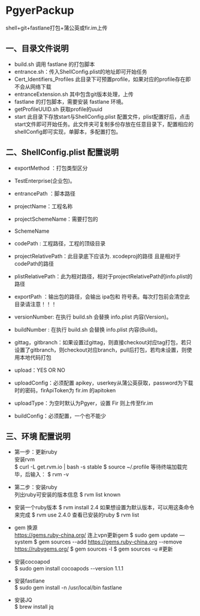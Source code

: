 # PgyerPackup
shell+git+fastlane打包+蒲公英或fir.im上传
## 一、目录文件说明

* build.sh 调用 fastlane 的打包脚本
* entrance.sh：传入ShellConfig.plist的地址即可开始任务
* Cert_Identifiers_Profiles 此目录下可预置profile，如果对应的profile存在即不会从网络下载
* entranceExtension.sh 其中包含git版本处理，上传
* fastlane 的打包脚本，需要安装 fastlane 环境。
* getProfileUUID.sh 获取profile的uuid
* start 此目录下存放start与ShellConfig.plist 配置文件，plist配置好后，点击start文件即可开始任务。此文件夹可复制多份存放在任意目录下，配置相应的shellConfig即可实现，单脚本，多配置打包。

## 二、ShellConfig.plist  配置说明

* exportMethod ：打包类型区分
* TestEnterprise(企业包)。
* entrancePath ：脚本路径
* projectName：工程名称
* projectSchemeName：需要打包的
* SchemeName
* codePath : 工程路径，工程的顶级目录
* projectRelativePath：此目录底下应该为. xcodeproj的路径   且是相对于codePath的路径
* plistRelativePath：此为相对路径，相对于projectRelativePath的info.plist的路径
* exportPath ：输出包的路径，会输出 ipa包和 符号表。每次打包前会清空此目录请注意！！！
* versionNumber:  在执行 build.sh 会替换 info.plist  内容(Version)。
* buildNumber  :    在执行 build.sh 会替换 info.plist  内容(Build)。

* gittag，gitbranch：如果设置过gittag，则直接checkout对应tag打包，若只设置了gitbranch，则checkout对应branch，pull后打包，若均未设置，则使用本地代码打包

* upload：YES OR NO

* uploadConfig：必须配置 apikey，userkey从蒲公英获取，password为下载时的密码，firApiToken为 fir.im 的apitoken

* uploadType：为空时默认为Pgyer，设置 Fir 则上传至fir.im

* buildConfig：必须配置，一个也不能少

## 三、环境 配置说明


* 第一步：更新ruby  
安装rvm  
$ curl -L get.rvm.io | bash -s stable
$ source ~/.profile
等待终端加载完毕，后输入：
$ rvm -v
* 第二步：安装ruby  
列出ruby可安装的版本信息
$ rvm list known
* 安装一个ruby版本 
$ rvm install 2.4
如果想设置为默认版本，可以用这条命令来完成
$ rvm use 2.4.0
查看已安装的ruby
$ rvm list

* gem 换源  
https://gems.ruby-china.org/
连上vpn更新gem
$ sudo gem update —system
$ gem sources --add https://gems.ruby-china.org --remove https://rubygems.org/
$ gem sources -l
$ gem sources -u #更新

* 安装cocoapod  
$ sudo gem install cocoapods --version 1.1.1

* 安装fastlane  
$ sudo gem install -n /usr/local/bin fastlane

* 安装JQ  
$ brew install jq
